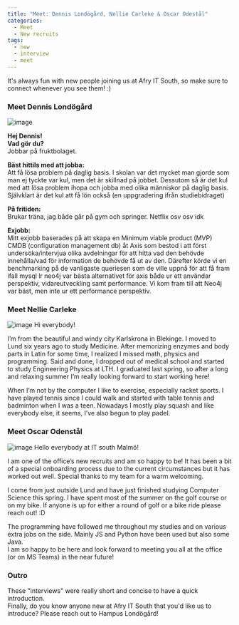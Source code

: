 ```yaml
---
title: "Meet: Dennis Londögård, Nellie Carleke & Oscar Odestål"
categories:
  - Meet
  - New recruits
tags:
  - new
  - interview
  - meet
---
```


It's always fun with new people joining us at Afry IT South, so make sure to connect whenever you see them! :)

### Meet Dennis Londögård
![image](https://user-images.githubusercontent.com/7490199/93109208-0cf2b400-f6b4-11ea-8273-ff47d438720a.png)

**Hej Dennis!**  
**Vad gör du?**  
Jobbar på fruktbolaget.

**Bäst hittils med att jobba:**  
Att få lösa problem på daglig basis. I skolan var det mycket man gjorde som man ej tyckte var kul, men det är skillnad på jobbet. Dessutom så är det kul med att lösa problem ihopa och jobba med olika människor på daglig basis. Självklart är det kul att få lön också (en uppgradering ifrån studiebidraget)

**På fritiden:**  
Brukar träna, jag både går på gym och springer. Netflix osv osv idk

**Exjobb:**  
Mitt exjobb baserades på att skapa en Minimum viable product (MVP) CMDB (configuration management db) åt Axis som bestod i att först undersöka/intervjua olika avdelningar för att hitta vad den behövde innehålla/vad för information de behövde få ut av den. Därefter körde vi en benchmarking på de vanligaste queriesen som de ville uppnå för att få fram ifall mysql lr neo4j var bästa alternativet för axis både ur ett användar perspektiv, vidareutveckling samt performance. Vi kom fram till att Neo4j var bäst, men inte ur ett performance perspektiv. 

### Meet Nellie Carleke
![image](https://user-images.githubusercontent.com/7490199/93109018-d157ea00-f6b3-11ea-959d-4e4224d6aa88.png)
Hi everybody!

I’m from the beautiful and windy city Karlskrona in Blekinge. I moved to Lund six years ago to study Medicine. After memorizing enzymes and body parts in Latin for some time, I realized I missed math, physics and programming. Said and done, I dropped out of medical school and started to study Engineering Physics at LTH. I graduated last spring, so after a long and relaxing summer I’m really looking forward to start working here!

When I’m not by the computer I like to exercise, especially racket sports. I have played tennis since I could walk and started with table tennis and badminton when I was a teen. Nowadays I mostly play squash and like everybody else, it seems, I’ve also begun to play padel.

### Meet Oscar Odenstål
![image](https://user-images.githubusercontent.com/7490199/93109037-d61c9e00-f6b3-11ea-8500-a0f405a79f85.png)
Hello everybody at IT south Malmö!  

I am one of the office’s new recruits and am so happy to be! It has been a bit of a special onboarding process due to the current circumstances but it has worked out well. 
Special thanks to my team for a warm welcoming.  

I come from just outside Lund and have just finished studying Computer Science this spring. I have spent most of the summer on the golf course or on my bike. If anyone is up for either a round of golf or a bike ride please reach out! :D  

The programming have followed me throughout my studies and on various extra jobs on the side. Mainly JS and Python have been used but also some Java.  
I am so happy to be here and look forward to meeting you all at the office (or on MS Teams) in the near future!

### Outro
These "interviews" were really short and concise to have a quick introduction.  
Finally, do you know anyone new at Afry IT South that you'd like us to introduce? Please reach out to Hampus Londögård!

<!--stackedit_data:
eyJoaXN0b3J5IjpbLTIwNTE4OTUyMzgsMTQ0OTUwNzUyNSwxOD
YzMzA0NzUsLTkyMDYzOTk1OCwxMTI0MzEzOTM3LDEzMTIzMzEz
N119
-->
